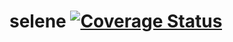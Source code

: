 # selene [![Coverage Status](https://coveralls.io/repos/github/letsbuilda/selene/badge.svg?branch=main)](https://coveralls.io/github/letsbuilda/selene?branch=main)
